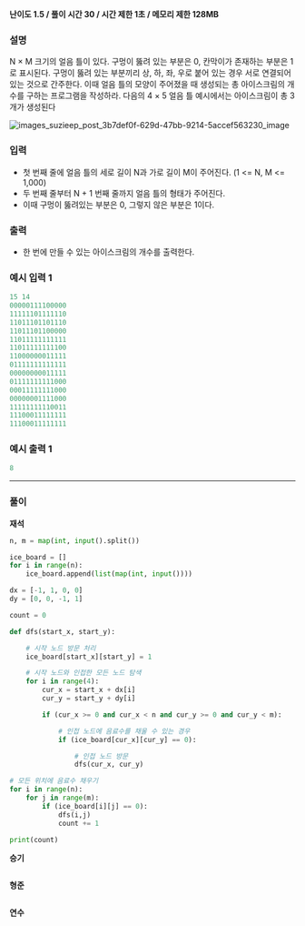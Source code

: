**난이도 1.5   /  풀이 시간 30   /  시간 제한 1초   /  메모리 제한 128MB**

### **설명**

N × M 크기의 얼음 틀이 있다. 구멍이 뚫려 있는 부분은 0, 칸막이가 존재하는 부분은 1로 표시된다. 구멍이 뚫려 있는 부분끼리 상, 하, 좌, 우로 붙어 있는 경우 서로 연결되어 있는 것으로 간주한다. 이때 얼음 틀의 모양이 주어졌을 때 생성되는 총 아이스크림의 개수를 구하는 프로그램을 작성하라. 다음의 4 × 5 얼음 틀 예시에서는 아이스크림이 총 3개가 생성된다

![images_suzieep_post_3b7def0f-629d-47bb-9214-5accef563230_image](https://user-images.githubusercontent.com/110963294/224481522-bf0eb3fd-a5ec-41d9-b53c-f2ebce1f7f44.png)


### **입력**

- 첫 번째 줄에 얼음 틀의 세로 길이 N과 가로 길이 M이 주어진다. (1 <= N, M <= 1,000)
- 두 번째 줄부터 N + 1 번째 줄까지 얼음 틀의 형태가 주어진다.
- 이때 구멍이 뚫려있는 부분은 0, 그렇지 않은 부분은 1이다.

### **출력**

- 한 번에 만들 수 있는 아이스크림의 개수를 출력한다.

### **예시 입력 1**

```java
15 14
00000111100000
11111101111110
11011101101110
11011101100000
11011111111111
11011111111100
11000000011111
01111111111111
00000000011111
01111111111000
00011111111000
00000001111000
11111111110011
11100011111111
11100011111111

```

### **예시 출력 1**

```java
8
```

---

### **풀이**

**재석**

```python
n, m = map(int, input().split())

ice_board = []
for i in range(n):
    ice_board.append(list(map(int, input())))

dx = [-1, 1, 0, 0]
dy = [0, 0, -1, 1]

count = 0

def dfs(start_x, start_y):

    # 시작 노드 방문 처리
    ice_board[start_x][start_y] = 1

    # 시작 노드와 인접한 모든 노드 탐색
    for i in range(4):
        cur_x = start_x + dx[i]
        cur_y = start_y + dy[i]

        if (cur_x >= 0 and cur_x < n and cur_y >= 0 and cur_y < m):

            # 인접 노드에 음료수를 채울 수 있는 경우
            if (ice_board[cur_x][cur_y] == 0):

                # 인접 노드 방문
                dfs(cur_x, cur_y)

# 모든 위치에 음료수 채우기
for i in range(n):
    for j in range(m):
        if (ice_board[i][j] == 0):
            dfs(i,j)
            count += 1

print(count)
```

**승기**

```python

```

**형준**

```java

```

**연수**

```python

```
